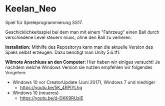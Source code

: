 # Keelan_Neo

Spiel für Spieleprogrammierung SS17.

Geschicklichkeitsspiel bei dem man mit einem "Fahrzeug" einen Ball durch verschiedene Level steuern muss, ohne den Ball zu verlieren. 

**Installation:**
Mithilfe des Repositorys kann man die aktuelle Version des Spiels selbst erzeugen. Dazu benötigt man Unity 5.6.1f1.


**Wiimote Anschluss an den Computer:**
Hier haben wir einiges versucht! Je nachdem welche Windows Version sie nutzen empfehlen wir folgendes Vorgehen:
- Windows 10 vor CreatorUpdate (Juni 2017), Windows 7 und niedriger
   - https://youtu.be/5K_4RPiYLhg
- Windows 10 (neueres)
   - https://youtu.be/d-DKK9RUsIE
